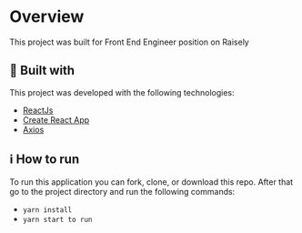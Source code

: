 # Overview

This project was built for Front End Engineer position on Raisely

## :rocket: Built with

This project was developed with the following technologies:

- [ReactJs](https://reactjs.org/)
- [Create React App](https://create-react-app.dev/)
- [Axios](https://github.com/axios/axios)

## :information_source: How to run

To run this application you can fork, clone, or download this repo. After that go to the project directory and run the following commands:

- `yarn install`
- `yarn start to run`
